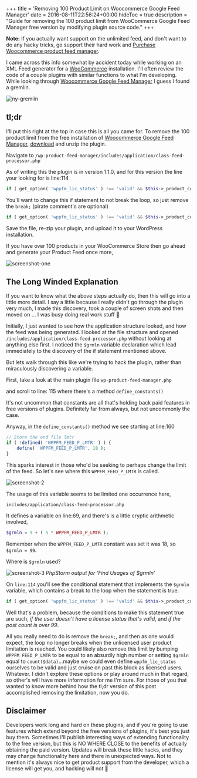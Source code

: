 +++
title = 'Removing 100 Product Limit on Woocommerce Google Feed Manager'
date = 2016-08-11T22:56:24+00:00
hideToc = true
description = "Guide for removing the 100 product limit from WooCommerce Google Feed Manager free version by modifying plugin source code."
+++

**Note:** If you actually want support on the unlimited feed, and don't want to do any hacky tricks, go support their hard work and [Purchase Woocommerce product feed manager](http://www.wpmarketingrobot.com/purchase-wp-product-feed-manager/).


I came across this info somewhat by accident today while working on an XML Feed generator for a [WooCommerce](https://wordpress.org/plugins/woocommerce/) installation. I'll often review the code of a couple plugins with similar functions to what I'm developing. While looking through [Woocommerce Google Feed Manager](https://wordpress.org/plugins/wp-product-feed-manager/) I guess I found a gremlin.


![ny-gremlin](/posts/images/removing-100-product-limit-woocommerce/grmln.jpg)


## tl;dr

I'll put this right at the top in case this is all you came for. To remove the 100 product limit from the free installation of [Woocommerce Google Feed Manager](https://wordpress.org/plugins/wp-product-feed-manager/), [download](https://wordpress.org/plugins/wp-product-feed-manager/) and unzip the plugin.

Navigate to `/wp-product-feed-manager/includes/application/class-feed-processor.php`

As of writing this the plugin is in version 1.1.0, and for this version the line your looking for is line:114

```php
if ( get_option( 'wppfm_lic_status' ) !== 'valid' && $this->_product_counter > $grmln ) { break; }
```

You'll want to change this if statement to not break the loop, so just remove the `break;` (pirate comment's are optional)

```php
if ( get_option( 'wppfm_lic_status' ) !== 'valid' && $this->_product_counter > $grmln ){/*Avast, mateys!*/ }
```

Save the file, re-zip your plugin, and upload it to your WordPress installation.

If you have over 100 products in your WooCommerce Store then go ahead and generate your Product Feed once more,

![screenshot-one](/posts/images/removing-100-product-limit-woocommerce/sc1.png)

## The Long Winded Explanation

If you want to know what the above steps actually do, then this will go into a little more detail. I say a little because I really didn't go through the plugin very much, I made this discovery, took a couple of screen shots and then moved on ... I was busy doing real work stuff 🙁

Initially, I just wanted to see how the application structure looked, and how the feed was being generated. I looked at the file structure and opened `/includes/application/class-feed-processor.php` without looking at anything else first. I noticed the `$grmln`  variable declaration which lead immediately to the discovery of the if statement mentioned above.

But lets walk through this like we're trying to hack the plugin, rather than miraculously discovering a variable.

First, take a look at the main plugin file `wp-product-feed-manager.php`

and scroll to line: 115 where there's a method `define_constants()`

It's not uncommon that constants are all that's holding back paid features in free versions of plugins. Definitely far from always, but not uncommonly the case.

Anyway, in the `define_constants()` method we see starting at line:160

```php
// Store the end file lmtr  
if ( !defined( 'WPPFM_FEED_P_LMTR' ) ) {  
    define( 'WPPFM_FEED_P_LMTR', 18 );
}
```

This sparks interest in those who'd be seeking to perhaps change the limit of the feed.  So let's see where this `WPPFM_FEED_P_LMTR` is called.

![screenshot-2](/posts/images/removing-100-product-limit-woocommerce/sc2.png)



The usage of this variable seems to be limited one occurrence here,

`includes/application/class-feed-processor.php`

It defines a variable on line:69,  and  there's is a little cryptic arithmetic involved,

```php
$grmln = 9 + ( 5 * WPPFM_FEED_P_LMTR );
```

Remember when the `WPPFM_FEED_P_LMTR` constant was set it was 18, so `$grmln = 99`.

Where is `$grmln` used?

![screenshot-3](/posts/images/removing-100-product-limit-woocommerce/sc3.png)
*PhpStorm output for ‘Find Usages of $grmln’*



On `line:114` you'll see the conditional statement that implements the `$grmln` variable, which contains a break to the loop when the statement is true.

```php
if ( get_option( 'wppfm_lic_status' ) !== 'valid' && $this->_product_counter > $grmln ) { break; }
```

Well that's a problem, because the conditions to make this statement true are such, *if the user doesn't have a license status that's valid*, and *if the post count is over 99*.

All you really need to do is remove the `break;`, and then as one would expect, the loop no longer breaks when the unlicensed user product limitation is reached. You could likely also remove this limit by bumping `WPPFM_FEED_P_LMTR` to be equal to an absurdly high number or setting `$grmln` equal to `count($data)`...maybe we could even define `wppfm_lic_status` ourselves to be valid and just cruise on past this block as licensed users. Whatever. I didn't explore these options or play around much in that regard, so other's will have more information for me I'm sure. For those of you that wanted to know more behind how the tl;dr version of this post accomplished removing the limitation, now you do.

## Disclaimer

Developers work long and hard on these plugins, and if you're going to use features which extend beyond the free versions of plugins, it's best you just buy them. Sometimes I'll publish interesting ways of extending functionality to the free version, but this is NO WHERE CLOSE to the benefits of actually obtaining the paid version. Updates will break these little hacks, and they may change functionality here and there in unexpected ways. Not to mention it's always nice to get product support from the developer, which a license will get you, and hacking will not 🙂